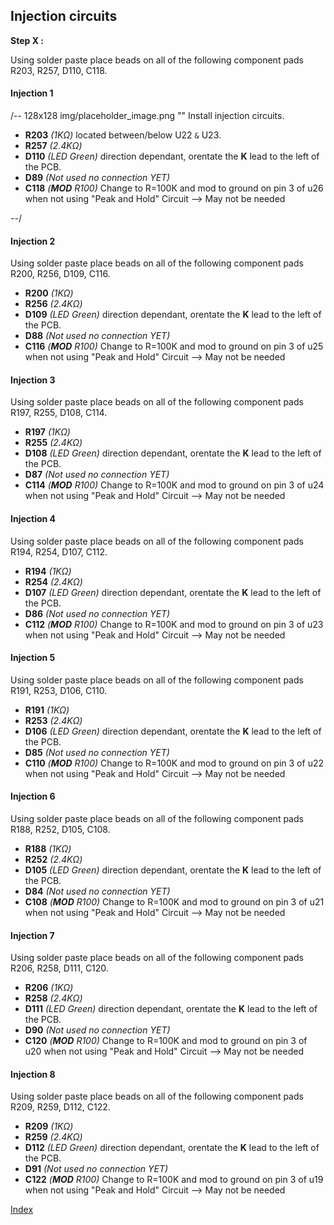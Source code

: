 ## Injection circuits ##
**Step X :**

Using solder paste place beads on all of the following component pads R203, R257, D110, C118.

#### Injection 1 ####
/-- 128x128 img/placeholder_image.png "" Install injection circuits. 

- **R203** *(1K&ohm;)* located between/below U22 ``&`` U23.
- **R257** *(2.4K&ohm;)*
- **D110** *(LED Green)* direction dependant, orentate the **K** lead to the left of the PCB. 
- **D89**  *(Not used no connection YET)*
- **C118** *(**MOD** R100)* Change to R=100K and mod to ground on pin 3 of u26 when not using "Peak and Hold" Circuit --> May not be needed

--/

#### Injection 2 ####
Using solder paste place beads on all of the following component pads R200, R256, D109, C116.

- **R200** *(1K&ohm;)*
- **R256** *(2.4K&ohm;)*
- **D109** *(LED Green)* direction dependant, orentate the **K** lead to the left of the PCB.
- **D88**  *(Not used no connection YET)*
- **C116** *(**MOD** R100)* Change to R=100K and mod to ground on pin 3 of u25 when not using "Peak and Hold" Circuit --> May not be needed

#### Injection 3 ####
Using solder paste place beads on all of the following component pads R197, R255, D108, C114.

- **R197** *(1K&ohm;)*
- **R255** *(2.4K&ohm;)*
- **D108** *(LED Green)* direction dependant, orentate the **K** lead to the left of the PCB.
- **D87**  *(Not used no connection YET)*
- **C114** *(**MOD** R100)* Change to R=100K and mod to ground on pin 3 of u24 when not using "Peak and Hold" Circuit --> May not be needed

#### Injection 4 ####
Using solder paste place beads on all of the following component pads R194, R254, D107, C112.

- **R194** *(1K&ohm;)*
- **R254** *(2.4K&ohm;)*
- **D107** *(LED Green)* direction dependant, orentate the **K** lead to the left of the PCB.
- **D86**  *(Not used no connection YET)*
- **C112** *(**MOD** R100)* Change to R=100K and mod to ground on pin 3 of u23 when not using "Peak and Hold" Circuit --> May not be needed

#### Injection 5 ####
Using solder paste place beads on all of the following component pads R191, R253, D106, C110.

- **R191** *(1K&ohm;)*
- **R253** *(2.4K&ohm;)*
- **D106** *(LED Green)* direction dependant, orentate the **K** lead to the left of the PCB.
- **D85**  *(Not used no connection YET)*
- **C110** *(**MOD** R100)* Change to R=100K and mod to ground on pin 3 of u22 when not using "Peak and Hold" Circuit --> May not be needed

#### Injection 6 ####
Using solder paste place beads on all of the following component pads R188, R252, D105, C108.

- **R188** *(1K&ohm;)*
- **R252** *(2.4K&ohm;)*
- **D105** *(LED Green)* direction dependant, orentate the **K** lead to the left of the PCB.
- **D84**  *(Not used no connection YET)*
- **C108** *(**MOD** R100)* Change to R=100K and mod to ground on pin 3 of u21 when not using "Peak and Hold" Circuit --> May not be needed

#### Injection 7 ####
Using solder paste place beads on all of the following component pads R206, R258, D111, C120.

- **R206** *(1K&ohm;)*
- **R258** *(2.4K&ohm;)*
- **D111** *(LED Green)* direction dependant, orentate the **K** lead to the left of the PCB.
- **D90**  *(Not used no connection YET)*
- **C120** *(**MOD** R100)* Change to R=100K and mod to ground on pin 3 of u20 when not using "Peak and Hold" Circuit --> May not be needed

#### Injection 8 ####
Using solder paste place beads on all of the following component pads R209, R259, D112, C122.

- **R209** *(1K&ohm;)*
- **R259** *(2.4K&ohm;)*
- **D112** *(LED Green)* direction dependant, orentate the **K** lead to the left of the PCB.
- **D91**  *(Not used no connection YET)*
- **C122** *(**MOD** R100)* Change to R=100K and mod to ground on pin 3 of u19 when not using "Peak and Hold" Circuit --> May not be needed

[Index](#index)
